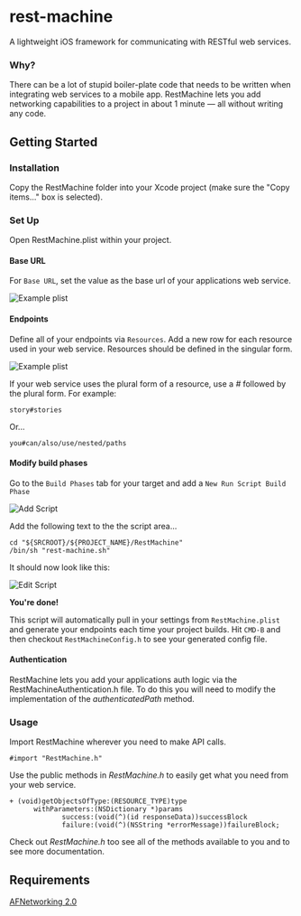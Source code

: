 rest-machine
============

A lightweight iOS framework for communicating with RESTful web services.

### Why?

There can be a lot of stupid boiler-plate code that needs to be written when integrating web services to a mobile app. RestMachine lets you add networking capabilities to a project in about 1 minute — all without writing any code.

## Getting Started

### Installation

Copy the RestMachine folder into your Xcode project (make sure the "Copy items..." box is selected).

### Set Up

Open RestMachine.plist within your project.

#### Base URL
For `Base URL`, set the value as the base url of your applications web service.

  ![Example plist](https://dl.dropbox.com/s/hem7iggve7688gs/rest-machine-screen1.png)

#### Endpoints

Define all of your endpoints via `Resources`.  Add a new row for each resource used in your web service. Resources should be defined in the singular form.

  ![Example plist](https://dl.dropbox.com/s/cl2yy3ofopcqw1n/rest-machine-screen2.png)

If your web service uses the plural form of a resource, use a *#* followed by the plural form. For example:

    story#stories

Or...

    you#can/also/use/nested/paths

#### Modify build phases

Go to the `Build Phases` tab for your target and add a `New Run Script Build Phase`

![Add Script](https://dl.dropbox.com/s/9cpy4nuhwihn67m/rest-machine-add-build-script.png)
    
Add the following text to the the script area...

    cd "${SRCROOT}/${PROJECT_NAME}/RestMachine"
    /bin/sh "rest-machine.sh"

It should now look like this:

![Edit Script](https://dl.dropbox.com/s/j59njlthu4z37a5/rest-machine-edit-build-script.png)


**You're done!**

This script will automatically pull in your settings from `RestMachine.plist` and generate your endpoints each time your project builds. Hit `CMD-B` and then checkout `RestMachineConfig.h` to see your generated config file.

#### Authentication

RestMachine lets you add your applications auth logic via the RestMachineAuthentication.h file. 
To do this you will need to modify the implementation of the *authenticatedPath* method.

### Usage

Import RestMachine wherever you need to make API calls.

    #import "RestMachine.h"

Use the public methods in *RestMachine.h* to easily get what you need from your web service.

    + (void)getObjectsOfType:(RESOURCE_TYPE)type
          withParameters:(NSDictionary *)params
                 success:(void(^)(id responseData))successBlock
                 failure:(void(^)(NSString *errorMessage))failureBlock;

Check out *RestMachine.h* too see all of the methods available to you and to see more documentation.

## Requirements

[AFNetworking 2.0](https://github.com/AFNetworking/AFNetworking)

